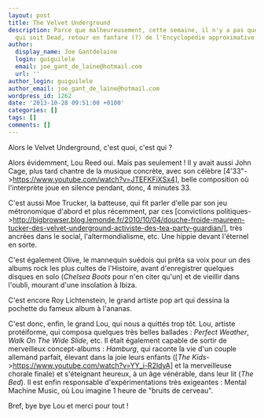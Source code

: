 ```yaml
---
layout: post
title: The Velvet Underground
description: Parce que malheureusement, cette semaine, il n'y a pas que le Rooster
  qui soit Dead, retour en fanfare (?) de l'Encyclopédie approximative.
author:
  display_name: Joe Gantdelaine
  login: guiguilele
  email: joe_gant_de_laine@hotmail.com
  url: ''
author_login: guiguilele
author_email: joe_gant_de_laine@hotmail.com
wordpress_id: 1262
date: '2013-10-28 09:51:00 +0100'
categories: []
tags: []
comments: []
---
```

Alors le Velvet Underground, c'est quoi, c'est qui ?

Alors évidemment, Lou Reed oui. Mais pas seulement ! Il y avait aussi John Cage, plus tard chantre de la musique concrète, avec son célèbre [4'33"->https://www.youtube.com/watch?v=JTEFKFiXSx4], belle composition où l'interprète joue en silence pendant, donc, 4 minutes 33.

C'est aussi Moe Trucker, la batteuse, qui fit parler d'elle par son jeu métronomique d'abord et plus récemment, par ces [convictions politiques->http://bigbrowser.blog.lemonde.fr/2010/10/04/douche-froide-maureen-tucker-des-velvet-underground-activiste-des-tea-party-guardian/], très ancrées dans le social, l'altermondialisme, etc. Une hippie devant l'éternel en sorte.

C'est également Olive, le mannequin suédois qui prêta sa voix pour un des albums rock les plus cultes de l'Histoire, avant d'enregistrer quelques disques en solo (*Chelsea Boots* pour n'en citer qu'un) et de vieillir dans l'oubli, mourant d'une insolation à Ibiza.

C'est encore Roy Lichtenstein, le grand artiste pop art qui dessina la pochette du fameux album à l'ananas.

C'est donc, enfin, le grand Lou, qui nous a quittés trop tôt. Lou, artiste protéiforme, qui composa quelques très belles ballades : *Perfect Weather*, *Walk On The Wide Slide*, etc. Il était également capable de sortir de merveilleux concept-albums : *Hamburg*, qui raconte la vie d'un couple allemand parfait, élevant dans la joie leurs enfants ([*The Kids*->https://www.youtube.com/watch?v=YY_i-R2ldyA] et la merveilleuse chorale finale) et s'éteignant heureux, à un âge vénérable, dans leur lit (*The Bed*). Il est enfin responsable d'expérimentations très exigeantes : Mental Machine Music, où Lou imagine 1 heure de "bruits de cerveau".

Bref, bye bye Lou et merci pour tout !
